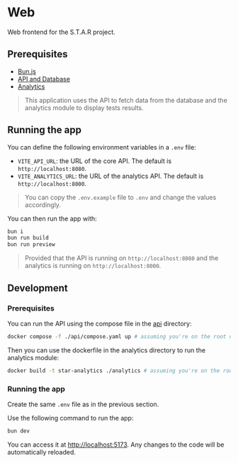 # Web

Web frontend for the S.T.A.R project.

## Prerequisites

- [Bun.js](https://bun.js.org)
- [API and Database](../api/README.md)
- [Analytics](../analytics/README.md)

> This application uses the API to fetch data from the database and the analytics module to display tests results.

## Running the app

You can define the following environment variables in a `.env` file:

- `VITE_API_URL`: the URL of the core API. The default is `http://localhost:8080`.
- `VITE_ANALYTICS_URL`: the URL of the analytics API. The default is `http://localhost:8000`.

> You can copy the `.env.example` file to `.env` and change the values accordingly.

You can then run the app with:

``` bash
bun i
bun run build
bun run preview
```

> Provided that the API is running on `http://localhost:8080` and the analytics is running on `http://localhost:8000`.

## Development

### Prerequisites

You can run the API using the compose file in the [api](../api) directory:

``` bash
docker compose -f ./api/compose.yaml up # assuming you're on the root directory
```

Then you can use the dockerfile in the analytics directory to run the analytics module:

``` bash
docker build -t star-analytics ./analytics # assuming you're on the root directory
```

### Running the app

Create the same `.env` file as in the previous section.

Use the following command to run the app:

``` bash
bun dev
```

You can access it at [http://localhost:5173](http://localhost:5173). Any changes to the code will be automatically reloaded.
